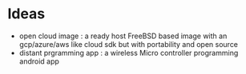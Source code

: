 # Ideas
- open cloud image : 
  a ready host FreeBSD based image with an gcp/azure/aws like cloud sdk but with portability and open source 
- distant prgramming app : 
  a wireless Micro controller programming android app 
